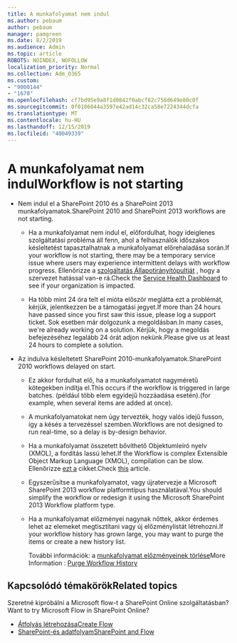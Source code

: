 ```yaml
---
title: A munkafolyamat nem indul
ms.author: pebaum
author: pebaum
manager: pamgreen
ms.date: 8/2/2019
ms.audience: Admin
ms.topic: article
ROBOTS: NOINDEX, NOFOLLOW
localization_priority: Normal
ms.collection: Adm_O365
ms.custom:
- "9000144"
- "1670"
ms.openlocfilehash: cf7bd95e9a8f1d0842f0abcf82c758d649e80c0f
ms.sourcegitcommit: 0f0186044a3597e42ad14c32ca58e7224344dcfa
ms.translationtype: MT
ms.contentlocale: hu-HU
ms.lasthandoff: 12/15/2019
ms.locfileid: "40049339"
---
```

# <a name="workflow-is-not-starting"></a><span data-ttu-id="3e03c-102">A munkafolyamat nem indul</span><span class="sxs-lookup"><span data-stu-id="3e03c-102">Workflow is not starting</span></span>

- <span data-ttu-id="3e03c-103">Nem indul el a SharePoint 2010 és a SharePoint 2013 munkafolyamatok.</span><span class="sxs-lookup"><span data-stu-id="3e03c-103">SharePoint 2010 and SharePoint 2013 workflows are not starting.</span></span>

    - <span data-ttu-id="3e03c-104">Ha a munkafolyamat nem indul el, előfordulhat, hogy ideiglenes szolgáltatási probléma áll fenn, ahol a felhasználók időszakos késleltetést tapasztalhatnak a munkafolyamat előrehaladása során.</span><span class="sxs-lookup"><span data-stu-id="3e03c-104">If your workflow is not starting, there may be a temporary service issue where users may experience intermittent delays with workflow progress.</span></span> <span data-ttu-id="3e03c-105">Ellenőrizze a [szolgáltatás Állapotirányítópultját](https:/admin.microsoft.com/AdminPortal/Home#/servicehealth) , hogy a szervezet hatással van-e rá.</span><span class="sxs-lookup"><span data-stu-id="3e03c-105">Check the [Service Health Dashboard](https:/admin.microsoft.com/AdminPortal/Home#/servicehealth) to see if your organization is impacted.</span></span>

    - <span data-ttu-id="3e03c-106">Ha több mint 24 óra telt el mióta először meglátta ezt a problémát, kérjük, jelentkezzen be a támogatási jegyet.</span><span class="sxs-lookup"><span data-stu-id="3e03c-106">If more than 24 hours have passed since you first saw this issue, please log a support ticket.</span></span> <span data-ttu-id="3e03c-107">Sok esetben már dolgozunk a megoldásban.</span><span class="sxs-lookup"><span data-stu-id="3e03c-107">In many cases, we're already working on a solution.</span></span> <span data-ttu-id="3e03c-108">Kérjük, hogy a megoldás befejezéséhez legalább 24 órát adjon nekünk.</span><span class="sxs-lookup"><span data-stu-id="3e03c-108">Please give us at least 24 hours to complete a solution.</span></span>

- <span data-ttu-id="3e03c-109">Az indulva késleltetett SharePoint 2010-munkafolyamatok.</span><span class="sxs-lookup"><span data-stu-id="3e03c-109">SharePoint 2010 workflows delayed on start.</span></span>

    - <span data-ttu-id="3e03c-110">Ez akkor fordulhat elő, ha a munkafolyamatot nagyméretű kötegekben indítja el.</span><span class="sxs-lookup"><span data-stu-id="3e03c-110">This occurs if the workflow is triggered in large batches.</span></span> <span data-ttu-id="3e03c-111">(például több elem egyidejű hozzáadása esetén).</span><span class="sxs-lookup"><span data-stu-id="3e03c-111">(for example, when several items are added at once).</span></span>

    - <span data-ttu-id="3e03c-112">A munkafolyamatokat nem úgy tervezték, hogy valós idejű fusson, így a késés a tervezéssel szemben.</span><span class="sxs-lookup"><span data-stu-id="3e03c-112">Workflows are not designed to run real-time, so a delay is by-design behavior.</span></span>

   -  <span data-ttu-id="3e03c-113">Ha a munkafolyamat összetett bővíthető Objektumleíró nyelv (XMOL), a fordítás lassú lehet.</span><span class="sxs-lookup"><span data-stu-id="3e03c-113">If the Workflow is complex Extensible Object Markup Language (XMOL), compilation can be slow.</span></span> <span data-ttu-id="3e03c-114">Ellenőrizze [ezt a](https://support.microsoft.com//kb/3043697) cikket.</span><span class="sxs-lookup"><span data-stu-id="3e03c-114">Check [this](https://support.microsoft.com//kb/3043697) article.</span></span>

    - <span data-ttu-id="3e03c-115">Egyszerűsítse a munkafolyamatot, vagy újratervezje a Microsoft SharePoint 2013 workflow platformtípus használatával.</span><span class="sxs-lookup"><span data-stu-id="3e03c-115">You should simplify the workflow or redesign it using the Microsoft SharePoint 2013 Workflow platform type.</span></span>

    - <span data-ttu-id="3e03c-116">Ha a munkafolyamat előzményei nagynak nőttek, akkor érdemes lehet az elemeket megtisztítani vagy új előzménylistát létrehozni.</span><span class="sxs-lookup"><span data-stu-id="3e03c-116">If your workflow history has grown large, you may want to purge the items or create a new history list.</span></span>

        <span data-ttu-id="3e03c-117">További információk: a [munkafolyamat előzményeinek törlése](https://blogs.technet.microsoft.com/marj/2015/08/07/sharepoint-2010-workflows-best-practice-purge-workflow-history-list-items/)</span><span class="sxs-lookup"><span data-stu-id="3e03c-117">More Information : [Purge Workflow History](https://blogs.technet.microsoft.com/marj/2015/08/07/sharepoint-2010-workflows-best-practice-purge-workflow-history-list-items/)</span></span>


## <a name="related-topics"></a><span data-ttu-id="3e03c-118">Kapcsolódó témakörök</span><span class="sxs-lookup"><span data-stu-id="3e03c-118">Related topics</span></span>
<span data-ttu-id="3e03c-119">Szeretné kipróbálni a Microsoft flow-t a SharePoint Online szolgáltatásban?</span><span class="sxs-lookup"><span data-stu-id="3e03c-119">Want to try Microsoft Flow in SharePoint Online?</span></span>
- [<span data-ttu-id="3e03c-120">Átfolyás létrehozása</span><span class="sxs-lookup"><span data-stu-id="3e03c-120">Create Flow</span></span>](https://support.office.com/article/Create-a-flow-for-a-list-or-library-in-SharePoint-Online-or-OneDrive-for-Business-a9c3e03b-0654-46af-a254-20252e580d01) 
- [<span data-ttu-id="3e03c-121">SharePoint-és adatfolyam</span><span class="sxs-lookup"><span data-stu-id="3e03c-121">SharePoint and Flow</span></span>](https://flow.microsoft.com/blog/sharepoint-and-flow/) 


